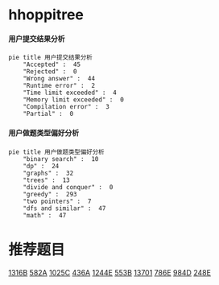 # hhoppitree

<!-- tabs:start -->



#### **用户提交结果分析**

```mermaid
pie title 用户提交结果分析
    "Accepted" :  45
    "Rejected" :  0
    "Wrong answer" :  44
    "Runtime error" :  2
    "Time limit exceeded" :  4
    "Memory limit exceeded" :  0
    "Compilation error" :  3
    "Partial" :  0
```

#### **用户做题类型偏好分析**

```mermaid
pie title 用户做题类型偏好分析
    "binary search" :  10
    "dp" :  24
    "graphs" :  32
    "trees" :  13
    "divide and conquer" :  0
    "greedy" :  293
    "two pointers" :  7
    "dfs and similar" :  47
    "math" :  47
```



<!-- tabs:end -->
# 推荐题目
[1316B](https://codeforces.com/contest/1316/problem/B)
[582A](https://codeforces.com/contest/582/problem/A)
[1025C](https://codeforces.com/contest/1025/problem/C)
[436A](https://codeforces.com/contest/436/problem/A)
[1244E](https://codeforces.com/contest/1244/problem/E)
[553B](https://codeforces.com/contest/553/problem/B)
[13701](https://codeforces.com/contest/1370/problem/1)
[786E](https://codeforces.com/contest/786/problem/E)
[984D](https://codeforces.com/contest/984/problem/D)
[248E](https://codeforces.com/contest/248/problem/E)
